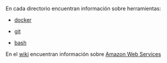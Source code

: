 En cada directorio encuentran información sobre herramientas:

* [docker](docker/)

* [git](git/)

* [bash](bash/)

En el [wiki](https://github.com/ITAM-DS/Propedeutico/wiki) encuentran información sobre [Amazon Web Services](https://aws.amazon.com/?nc1=h_ls)



